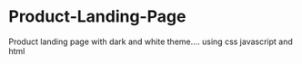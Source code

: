 # Product-Landing-Page
Product landing page with dark and white theme....
using css javascript and html
